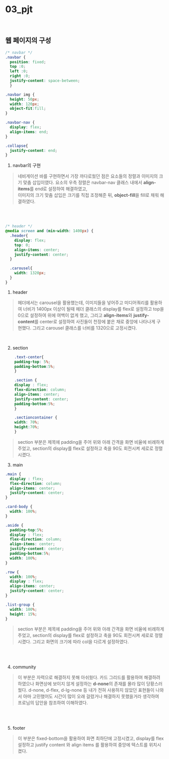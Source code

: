 # 03_pjt

<br>

## 웹 페이지의 구성

```css
/* navbar */
.navbar {
  position: fixed;
  top :0;
  left :0;
  right :0;
  justify-content: space-between;
  }

.navbar img {
  height: 50px;
  width: 120px;
  object-fit:fill;
}

.navbar-nav {
  display: flex;
  align-items: end;
}

.collapse{
  justify-content: end;
}
```
1. navbar의 구현
> 네비게이션 바를 구현하면서 가장 까다로웠던 점은 요소들의 정렬과 이미지의 크기 맞춤 삽입이였다.
> 요소의 우측 정렬은 navbar-nav 클래스 내에서 **align-items**를 end로 설정하여 해결하였고,  
> 이미지의 크기 맞춤 삽입은 크기를 직접 조정해준 뒤, **object-fill**을 fill로 채워 해결하였다.  

<br><br>

```css
/* header */
@media screen and (min-width: 1400px) {
  .header{
    display: flex;
    top: 0;
    align-items: center;
    justify-content: center;
  }

  .carousel{
    width: 1320px;
  }
}
```

1. header
> 헤더에서는 carousel을 활용했는데, 이미지들을 넣어주고 미디어쿼리를 활용하여 너비가 1400px 이상이 될때 헤더 클래스의 display를 flex로 설정하고 top을 0으로 설정하여 위에 여백이 없게 했고, 그리고 **align-items**와 **justify-content**를 center로 설정하여 사진들이 천장에 붙은 채로 중앙에 나타나게 구현했다. 그리고 carousel 클래스를 너비를 1320으로 고정시켰다.

<br>

2. section
  
```css
    .text-center{
    padding-top: 5%;
    padding-bottom:5%;
    }

    .section {
    display : flex;
    flex-direction: column;
    align-items: center;
    justify-content: center;
    padding-bottom:5%;
    }

    .sectioncontainer {
    width: 70%;
    height:70%;
    }

```

> section 부분은 제목에 padding을 주어 위와 아래 간격을 화면 비율에 비례하게 주었고, section의 display를 flex로 설정하고 축을 90도 회전시켜 세로로 정렬시켰다. 

3. main

```css
.main {
  display : flex;
  flex-direction: column;
  align-items: center;
  justify-content: center;
}

.card-body {
  width: 100%;
}

.aside {
  padding-top:5%;
  display : flex;
  flex-direction: column;
  align-items: center;
  justify-content: center;
  padding-bottom:5%;
  width: 100%;
}

.row {
  width: 100%;
  display : flex;
  align-items: center;
  justify-content: center;
}

.list-group {
  width: 100%;
  height: 15%;
}
```
> section 부분은 제목에 padding을 주어 위와 아래 간격을 화면 비율에 비례하게 주었고, section의 display를 flex로 설정하고 축을 90도 회전시켜 세로로 정렬시켰다. 그리고 화면의 크기에 따라 col을 다르게 설정하였다.

<br></br>

4. community
> 이 부분은 자력으로 해결하지 못해 아쉬웠다.
> 카드 그리드를 활용하여 해결하려 하였으나 
> 화면상에 보이지 않게 설정하는 **d-none**의 존재를 
> 몰라 많이 당황스러웠다. d-none, d-flex, d-lg-none 등 내가 전혀 사용하지 않았던 표현들이 나와서 아마 고민했어도 시간이 많이 오래 걸렸거나 해결하지 못했을거라 생각하여 프로님의 답안을 참조하여 이해하였다.

<br></br>

5. footer
> 이 부분은 fixed-bottom을 활용하여 화면 최하단에 고정시켰고, display를 flex 설정하고 justify content 와 align items 를 활용하여 중앙에 텍스트를 위치시켰다.